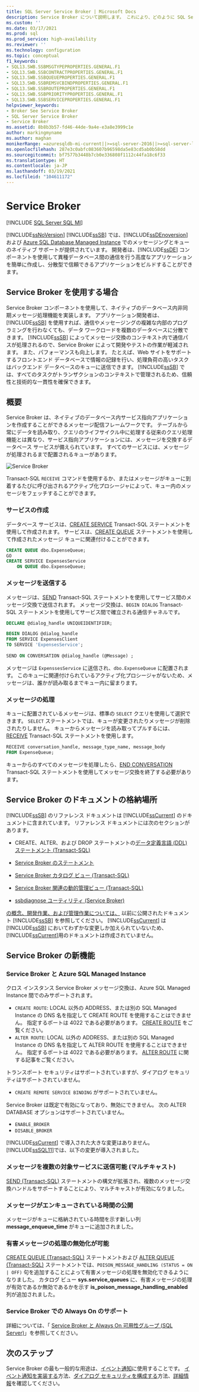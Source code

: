 ```yaml
---
title: SQL Server Service Broker | Microsoft Docs
description: Service Broker について説明します。 これにより、どのように SQL Server データベース エンジンおよび Azure SQL Managed Instance でのメッセージングがネイティブにサポートされるかを確認します。
ms.custom: ''
ms.date: 03/17/2021
ms.prod: sql
ms.prod_service: high-availability
ms.reviewer: ''
ms.technology: configuration
ms.topic: conceptual
f1_keywords:
- SQL13.SWB.SSBMSGTYPEPROPERTIES.GENERAL.F1
- SQL13.SWB.SSBCONTRACTPROPERTIES.GENERAL.F1
- SQL13.SWB.SSBQUEUEPROPERTIES.GENERAL.F1
- SQL13.SWB.SSBREMSVCBINDPROPERTIES.GENERAL.F1
- SQL13.SWB.SSBROUTEPROPERTIES.GENERAL.F1
- SQL13.SWB.SSBPRIORITYPROPERTIES.GENERAL.F1
- SQL13.SWB.SSBSERVICEPROPERTIES.GENERAL.F1
helpviewer_keywords:
- Broker See Service Broker
- SQL Server Service Broker
- Service Broker
ms.assetid: 8b8b3b57-fd46-44de-9a4e-e3a8e3999c1e
author: markingmyname
ms.author: maghan
monikerRange: =azuresqldb-mi-current||>=sql-server-2016||>=sql-server-linux-2017
ms.openlocfilehash: 287e3c0abfc083607b96598da5e83cd5ab0b58dd
ms.sourcegitcommit: bf7577b3448b7cb0e336808f1112c44fa18c6f33
ms.translationtype: HT
ms.contentlocale: ja-JP
ms.lasthandoff: 03/19/2021
ms.locfileid: "104611172"
---
```

# <a name="service-broker"></a>Service Broker
[!INCLUDE [SQL Server SQL MI](../../includes/applies-to-version/sql-asdbmi.md)]

  [!INCLUDE[ssNoVersion](../../includes/ssnoversion-md.md)] [!INCLUDE[ssSB](../../includes/sssb-md.md)] では、[!INCLUDE[ssDEnoversion](../../includes/ssdenoversion-md.md)] および [Azure SQL Database Managed Instance](/azure/sql-database/sql-database-managed-instance-index) でのメッセージングとキューのネイティブ サポートが提供されています。 開発者は、[!INCLUDE[ssDE](../../includes/ssde-md.md)] コンポーネントを使用して異種データベース間の通信を行う高度なアプリケーションを簡単に作成し、分散型で信頼できるアプリケーションをビルドすることができます。  
  
## <a name="when-to-use-service-broker"></a>Service Broker を使用する場合

 Service Broker コンポーネントを使用して、ネイティブのデータベース内非同期メッセージ処理機能を実装します。 アプリケーション開発者は、 [!INCLUDE[ssSB](../../includes/sssb-md.md)] を使用すれば、通信やメッセージングの複雑な内部のプログラミングを行わなくても、データ ワークロードを複数のデータベースに分散できます。 [!INCLUDE[ssSB](../../includes/sssb-md.md)] によってメッセージ交換のコンテキスト内で通信パスが処理されるので、Service Broker によって開発やテストの作業が軽減されます。 また、パフォーマンスも向上します。 たとえば、Web サイトをサポートするフロントエンド データベースで情報の記録を行い、処理負荷の高いタスクはバックエンド データベースのキューに送信できます。 [!INCLUDE[ssSB](../../includes/sssb-md.md)] では、すべてのタスクがトランザクションのコンテキストで管理されるため、信頼性と技術的な一貫性を確保できます。  
  
## <a name="overview"></a>概要

  Service Broker は、ネイティブのデータベース内サービス指向アプリケーションを作成することができるメッセージ配信フレームワークです。 テーブルから常にデータを読み取り、クエリのライフサイクル中に処理する従来のクエリ処理機能とは異なり、サービス指向アプリケーションには、メッセージを交換するデータベース サービスが備えられています。 すべてのサービスには、メッセージが処理されるまで配置されるキューがあります。
  
![Service Broker](media/service-broker.png)
  
  Transact-SQL `RECEIVE` コマンドを使用するか、またはメッセージがキューに到着するたびに呼び出されるアクティブ化プロシージャによって、キュー内のメッセージをフェッチすることができます。
  
### <a name="creating-services"></a>サービスの作成
 
  データベース サービスは、[CREATE SERVICE](../../t-sql/statements/create-service-transact-sql.md) Transact-SQL ステートメントを使用して作成されます。 サービスは、[CREATE QUEUE](../../t-sql/statements/create-queue-transact-sql.md) ステートメントを使用して作成されたメッセージ キューに関連付けることができます。
  
```sql
CREATE QUEUE dbo.ExpenseQueue;
GO
CREATE SERVICE ExpensesService
    ON QUEUE dbo.ExpenseQueue; 
```

### <a name="sending-messages"></a>メッセージを送信する
  
  メッセージは、[SEND](../../t-sql/statements/send-transact-sql.md) Transact-SQL ステートメントを使用してサービス間のメッセージ交換で送信されます。 メッセージ交換は、`BEGIN DIALOG` Transact-SQL ステートメントを使用してサービス間で確立される通信チャネルです。 
  
```sql
DECLARE @dialog_handle UNIQUEIDENTIFIER;

BEGIN DIALOG @dialog_handle  
FROM SERVICE ExpensesClient  
TO SERVICE 'ExpensesService';  
  
SEND ON CONVERSATION @dialog_handle (@Message) ;  
```
   メッセージは `ExpenssesService` に送信され、`dbo.ExpenseQueue` に配置されます。 このキューに関連付けられているアクティブ化プロシージャがないため、メッセージは、誰かが読み取るまでキュー内に留まります。

### <a name="processing-messages"></a>メッセージの処理

   キューに配置されているメッセージは、標準の `SELECT` クエリを使用して選択できます。 `SELECT` ステートメントでは、キューが変更されたりメッセージが削除されたりしません。 キューからメッセージを読み取ってプルするには、[RECEIVE](../../t-sql/statements/receive-transact-sql.md) Transact-SQL ステートメントを使用します。

```sql
RECEIVE conversation_handle, message_type_name, message_body  
FROM ExpenseQueue; 
```

  キューからのすべてのメッセージを処理したら、[END CONVERSATION](../../t-sql/statements/end-conversation-transact-sql.md) Transact-SQL ステートメントを使用してメッセージ交換を終了する必要があります。

## <a name="where-is-the-documentation-for-service-broker"></a>Service Broker のドキュメントの格納場所  
 [!INCLUDE[ssSB](../../includes/sssb-md.md)] のリファレンス ドキュメントは [!INCLUDE[ssCurrent](../../includes/sscurrent-md.md)] のドキュメントに含まれています。 リファレンス ドキュメントには次のセクションがあります。  
  
-   CREATE、ALTER、および DROP ステートメントの[データ定義言語 &#40;DDL&#41; ステートメント &#40;Transact-SQL&#41;](../../t-sql/statements/statements.md)  
  
-   [Service Broker のステートメント](../../t-sql/statements/statements.md)  
  
-   [Service Broker カタログ ビュー &#40;Transact-SQL&#41;](../../relational-databases/system-catalog-views/service-broker-catalog-views-transact-sql.md)  
  
-   [Service Broker 関連の動的管理ビュー &#40;Transact-SQL&#41;](../../relational-databases/system-dynamic-management-views/service-broker-related-dynamic-management-views-transact-sql.md)  
  
-   [ssbdiagnose ユーティリティ &#40;Service Broker&#41;](../../tools/ssbdiagnose/ssbdiagnose-utility-service-broker.md)  
  
 [の概念、開発作業、および管理作業については、](/previous-versions/sql/sql-server-2008-r2/bb522893(v=sql.105)) 以前に公開されたドキュメント [!INCLUDE[ssSB](../../includes/sssb-md.md)] を参照してください。 [!INCLUDE[ssCurrent](../../includes/sscurrent-md.md)] は [!INCLUDE[ssSB](../../includes/sssb-md.md)] においてわずかな変更しか加えられていないため、 [!INCLUDE[ssCurrent](../../includes/sscurrent-md.md)]用のドキュメントは作成されていません。  
  
## <a name="whats-new-in-service-broker"></a>Service Broker の新機能  

### <a name="service-broker-and-azure-sql-managed-instance"></a>Service Broker と Azure SQL Managed Instance

クロス インスタンス Service Broker メッセージ交換は、Azure SQL Managed Instance 間でのみサポートされます。

- `CREATE ROUTE`: LOCAL 以外の ADDRESS、または別の SQL Managed Instance の DNS 名を指定して CREATE ROUTE を使用することはできません。 指定するポートは 4022 である必要があります。 [CREATE ROUTE](https://docs.microsoft.com/sql/t-sql/statements/create-route-transact-sql) をご覧ください。
- `ALTER ROUTE`: LOCAL 以外の ADDRESS、または別の SQL Managed Instance の DNS 名を指定して ALTER ROUTE を使用することはできません。 指定するポートは 4022 である必要があります。 [ALTER ROUTE](https://docs.microsoft.com/sql/t-sql/statements/alter-route-transact-sql) に関する記事をご覧ください。

トランスポート セキュリティはサポートされていますが、ダイアログ セキュリティはサポートされていません。

- `CREATE REMOTE SERVICE BINDING` がサポートされていません。

Service Broker は既定で有効になっており、無効にできません。 次の ALTER DATABASE オプションはサポートされていません。

- `ENABLE_BROKER`
- `DISABLE_BROKER`

[!INCLUDE[ssCurrent](../../includes/sscurrent-md.md)] で導入された大きな変更はありません。  [!INCLUDE[ssSQL11](../../includes/sssql11-md.md)]では、以下の変更が導入されました。 

### <a name="messages-can-be-sent-to-multiple-target-services-multicast"></a>メッセージを複数の対象サービスに送信可能 (マルチキャスト)  
 [SEND &#40;Transact-SQL&#41;](../../t-sql/statements/send-transact-sql.md) ステートメントの構文が拡張され、複数のメッセージ交換ハンドルをサポートすることにより、マルチキャストが有効になりました。  
  
### <a name="queues-expose-the-message-enqueued-time"></a>メッセージがエンキューされている時間の公開  
 メッセージがキューに格納されている時間を示す新しい列 **message_enqueue_time** がキューに追加されました。  
  
### <a name="poison-message-handling-can-be-disabled"></a>有害メッセージの処理の無効化が可能  
 [CREATE QUEUE &#40;Transact-SQL&#41;](../../t-sql/statements/create-queue-transact-sql.md) ステートメントおよび [ALTER QUEUE &#40;Transact-SQL&#41;](../../t-sql/statements/alter-queue-transact-sql.md) ステートメントでは、`POISON_MESSAGE_HANDLING (STATUS = ON | OFF)` 句を追加することによって有害メッセージの処理を無効化できるようになりました。 カタログ ビュー **sys.service_queues** に、有害メッセージの処理が有効であるか無効であるかを示す **is_poison_message_handling_enabled** 列が追加されました。  
  
### <a name="always-on-support-in-service-broker"></a>Service Broker での Always On のサポート  
 詳細については、「 [Service Broker と Always On 可用性グループ (SQL Server)](../../database-engine/availability-groups/windows/service-broker-with-always-on-availability-groups-sql-server.md)」を参照してください。  
  
  
## <a name="next-steps"></a>次のステップ

Service Broker の最も一般的な用途は、[イベント通知](../../relational-databases/service-broker/event-notifications.md)に使用することです。 [イベント通知を実装する](../../relational-databases/service-broker/implement-event-notifications.md)方法、[ダイアログ セキュリティを構成する](../../relational-databases/service-broker/configure-dialog-security-for-event-notifications.md)方法、[詳細情報](../../relational-databases/service-broker/get-information-about-event-notifications.md)を確認してください。
